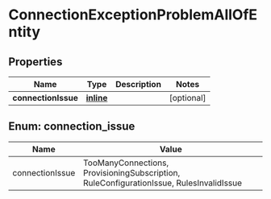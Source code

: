 
# ConnectionExceptionProblemAllOfEntity

## Properties
Name | Type | Description | Notes
------------ | ------------- | ------------- | -------------
**connectionIssue** | [**inline**](#ConnectionIssue) |  |  [optional]


<a name="ConnectionIssue"></a>
## Enum: connection_issue
Name | Value
---- | -----
connectionIssue | TooManyConnections, ProvisioningSubscription, RuleConfigurationIssue, RulesInvalidIssue




